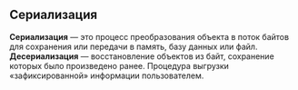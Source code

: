 ## Сериализация

__Сериализация__ — это процесс преобразования объекта в поток байтов для
сохранения или передачи в память, базу данных или файл. \
__Десериализация__ — восстановление объектов из байт, сохранение которых
было произведено ранее. Процедура выгрузки «зафиксированной»
информации пользователем.
